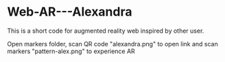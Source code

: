# Web-AR---Alexandra
This is a short code for augmented reality web inspired by other user. 

Open markers folder,
scan QR code "alexandra.png" to open link and scan markers "pattern-alex.png" to experience AR
